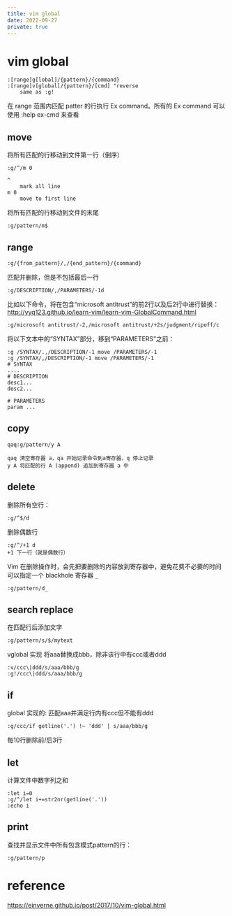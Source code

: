 ```yaml
---
title: vim global
date: 2022-09-27
private: true
---
```

# vim global

    :[range]g[lobal]/{pattern}/{command}
    :[range]v[global]/{pattern}/[cmd] "reverse
        same as :g!

在 range 范围内匹配 patter 的行执行 Ex command。所有的 Ex command 可以使用 :help ex-cmd 来查看

## move
将所有匹配的行移动到文件第一行（倒序）

    :g/^/m 0

    ^ 
        mark all line
    m 0
        move to first line

将所有匹配的行移动到文件的末尾

    :g/pattern/m$

## range
    :g/{from_pattern}/,/{end_pattern}/{command}

匹配并删除，但是不包括最后一行

    :g/DESCRIPTION/,/PARAMETERS/-1d

比如以下命令，将在包含“microsoft antitrust”的前2行以及后2行中进行替换：
http://yyq123.github.io/learn-vim/learn-vim-GlobalCommand.html

    :g/microsoft antitrust/-2,/microsoft antitrust/+2s/judgment/ripoff/c

将以下文本中的“SYNTAX”部分，移到“PARAMETERS”之前：

    :g /SYNTAX/.,/DESCRIPTION/-1 move /PARAMETERS/-1
    :g /SYNTAX/,/DESCRIPTION/-1 move /PARAMETERS/-1
    # SYNTAX
    ....
    # DESCRIPTION
    desc1...
    desc2...

    # PARAMETERS
    param ...

## copy
    qaq:g/pattern/y A

    qaq 清空寄存器 a，qa 开始记录命令到a寄存器，q 停止记录
    y A 将匹配的行 A (append) 追加到寄存器 a 中

## delete
删除所有空行：

    :g/^$/d

删除偶数行

    :g/^/+1 d
    +1 下一行（就是偶数行）

Vim 在删除操作时，会先把要删除的内容放到寄存器中，避免花费不必要的时间可以指定一个 blackhole 寄存器 `_`

    :g/pattern/d_

## search replace
在匹配行后添加文字

    :g/pattern/s/$/mytext

vglobal 实现 将aaa替换成bbb，除非该行中有ccc或者ddd

    :v/ccc\|ddd/s/aaa/bbb/g
    :g!/ccc\|ddd/s/aaa/bbb/g

## if
global 实现的: 匹配aaa并满足行内有ccc但不能有ddd

    :g/ccc/if getline('.') !~ 'ddd' | s/aaa/bbb/g

每10行删除前/后3行

## let
计算文件中数字列之和

    :let i=0
    :g/^/let i+=str2nr(getline('.'))
    :echo i

## print
查找并显示文件中所有包含模式pattern的行：

    :g/pattern/p

# reference
https://einverne.github.io/post/2017/10/vim-global.html